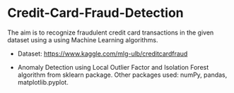 # Credit-Card-Fraud-Detection

The aim is to recognize fraudulent credit card transactions in the given dataset using a using Machine Learning algorithms.

* Dataset: https://www.kaggle.com/mlg-ulb/creditcardfraud

* Anomaly Detection using  Local Outlier Factor and Isolation Forest algorithm from sklearn package. Other packages used: numPy, pandas, matplotlib.pyplot.

